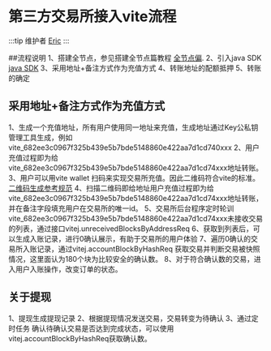 # 第三方交易所接入vite流程
:::tip 维护者
[Eric](https://github.com/roymoro)
:::

##流程说明
1、搭建全节点，参见搭建全节点篇教程 [全节点偏](https://vite.wiki/zh/tutorial/node/install.html "全节点搭建"). 
2、引入java SDK  [java SDK](https://vite.wiki/zh/api/java-sdk/#quickstart "java sdk教程")
3、采用地址+备注方式作为充值方式
4、转账地址的配额抵押 
5、转账的确定
## 采用地址+备注方式作为充值方式
1、生成一个充值地址，所有用户使用同一地址来充值，生成地址通过Key公私钥管理工具生成，例如 vite_682ee3c0967f325b439e5b7bde5148860e422aa7d1cd740xxx
2、用户充值过程即为给vite_682ee3c0967f325b439e5b7bde5148860e422aa7d1cd74xxx地址转账。
3、用户可以用vite wallet 扫码来实现交易所充值。因此二维码符合vite的标准。[二维码生成参考规范](https://vite.wiki/zh/vep/vep-4.html "二维码规范")
4、扫描二维码即给地址用户充值过程即为给vite_682ee3c0967f325b439e5b7bde5148860e422aa7d1cd74xxx地址转账，并在备注字段填充用户在交易所的唯一id。
5、交易所后台程序定时轮训vite_682ee3c0967f325b439e5b7bde5148860e422aa7d1cd74xxx未接收交易的列表，通过接口vitej.unreceivedBlocksByAddressReq
6、获取到列表后，可以生成入账记录，进行0确认展示，有助于交易所的用户体验
7、遍历0确认的交易所入账记录，通过vitej.accountBlockByHashReq 获取交易并判断交易被快照情况，这里面认为180个块为比较安全的确认数。
8、对于符合确认数的交易，进入用户入账操作，改变订单的状态。

## 关于提现
1、提现生成提现记录
2、根据提现情况发送交易，交易转变为待确认
3、通过定时任务 确认待确认交易是否达到完成状态，可以使用vitej.accountBlockByHashReq获取确认数。

